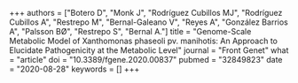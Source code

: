 +++
authors = ["Botero D", "Monk J", "Rodríguez Cubillos MJ", "Rodríguez Cubillos A", "Restrepo M", "Bernal-Galeano V", "Reyes A", "González Barrios A", "Palsson BØ", "Restrepo S", "Bernal A."]
title = "Genome-Scale Metabolic Model of Xanthomonas phaseoli pv. manihotis: An Approach to Elucidate Pathogenicity at the Metabolic Level"
journal = "Front Genet"
what = "article"
doi = "10.3389/fgene.2020.00837"
pubmed = "32849823"
date = "2020-08-28"
keywords = []
+++

